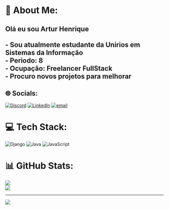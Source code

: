 # 💫 About Me:
## Olá eu sou Artur Henrique<br><br>- Sou atualmente estudante da Unirios em Sistemas da Informação<br>- Periodo: 8<br>- Ocupação: Freelancer FullStack<br>- Procuro novos projetos para melhorar


## 🌐 Socials:
[![Discord](https://img.shields.io/badge/Discord-%237289DA.svg?logo=discord&logoColor=white)](https://discord.gg/315851082385326081) [![LinkedIn](https://img.shields.io/badge/LinkedIn-%230077B5.svg?logo=linkedin&logoColor=white)](https://linkedin.com/in/https://www.linkedin.com/in/artur-henrique-64704a22a) [![email](https://img.shields.io/badge/Email-D14836?logo=gmail&logoColor=white)](mailto:arturhenriquedelimatutu@gmail.com) 

# 💻 Tech Stack:
![Django](https://img.shields.io/badge/django-%23092E20.svg?style=for-the-badge&logo=django&logoColor=white) ![Java](https://img.shields.io/badge/java-%23ED8B00.svg?style=for-the-badge&logo=openjdk&logoColor=white) ![JavaScript](https://img.shields.io/badge/javascript-%23323330.svg?style=for-the-badge&logo=javascript&logoColor=%23F7DF1E)
# 📊 GitHub Stats:
![](https://github-readme-stats.vercel.app/api?username=ArturLT&theme=dark&hide_border=false&include_all_commits=true&count_private=true)<br/>
![](https://github-readme-stats.vercel.app/api/top-langs/?username=ArturLT&theme=dark&hide_border=false&include_all_commits=true&count_private=true&layout=compact)

---
[![](https://visitcount.itsvg.in/api?id=ArturLT&icon=1&color=1)](https://visitcount.itsvg.in)

<!-- Proudly created with GPRM ( https://gprm.itsvg.in ) -->
